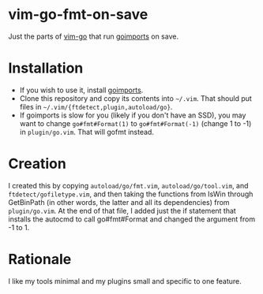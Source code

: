 # vim-go-fmt-on-save

Just the parts of [vim-go][v] that run [goimports][i] on save.

[v]: https://github.com/fatih/vim-go

# Installation

* If you wish to use it, install [goimports][i].
* Clone this repository and copy its contents into `~/.vim`. That should
    put files in `~/.vim/{ftdetect,plugin,autoload/go}`.
* If goimports is slow for you (likely if you don't have an SSD), you may
    want to change `go#fmt#Format(1)` to `go#fmt#Format(-1)` (change 1 to -1)
    in `plugin/go.vim`. That will gofmt instead.

[i]: https://godoc.org/golang.org/x/tools/cmd/goimports

# Creation

I created this by copying `autoload/go/fmt.vim`, `autoload/go/tool.vim`, and
`ftdetect/gofiletype.vim`, and then taking the functions from IsWin through
GetBinPath (in other words, the latter and all its dependencies) from
`plugin/go.vim`. At the end of that file, I added just the if statement
that installs the autocmd to call go#fmt#Format and changed the argument
from -1 to 1.

# Rationale

I like my tools minimal and my plugins small and specific to one feature.
